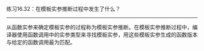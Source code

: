 练习16.32：在模板实参推断过程中发生了什么？

---

从函数实参来确定模板实参的过程称为模板实参推断。在模板实参推断过程中，编译器使用函数调用中的实参类型来寻找模板实参，用这些模板实参生成的函数版本与给定的函数调用最为匹配。
